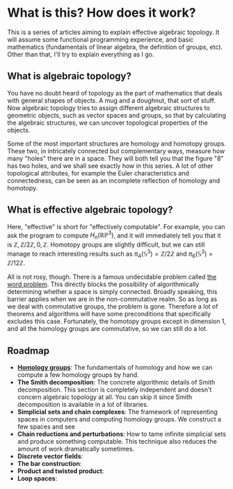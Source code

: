 # What is this? How does it work?

This is a series of articles aiming to explain effective algebraic topology. It will assume some functional programming experience, and basic mathematics (fundamentals of linear algebra, the definition of groups, etc). Other than that, I'll try to explain everything as I go.

## What is algebraic topology?

You have no doubt heard of topology as the part of mathematics that deals with general shapes of objects. A mug and a doughnut, that sort of stuff. Now algebraic topology tries to assign different algebraic structures to geometric objects, such as vector spaces and groups, so that by calculating the algebraic structures, we can uncover topological properties of the objects.

Some of the most important structures are homology and homotopy groups. These two, in intricately connected but complementary ways, measure how many "holes" there are in a space. They will both tell you that the figure "8" has two holes, and we shall see exactly how in this series. A lot of other topological attributes, for example the Euler characteristics and connectedness, can be seen as an incomplete reflection of homology and homotopy.

## What is effective algebraic topology?

Here, "effective" is short for "effectively computable". For example, you can ask the program to compute $H_n (\mathbb{RP}^3)$, and it will immediately tell you that it is $\mathbb Z, \mathbb Z/2 \mathbb Z, 0, \mathbb Z$. Homotopy groups are slightly difficult, but we can still manage to reach interesting results such as $\pi_4 (\mathbb S^3) = \mathbb Z / 2 \mathbb Z$ and $\pi_6 (\mathbb S^3) = \mathbb Z / 12 \mathbb Z$.

All is not rosy, though. There is a famous undecidable problem called [the word problem](https://en.wikipedia.org/wiki/Word_problem_(mathematics)). This directly blocks the possibility of algorithmically determining whether a space is simply connected. Broadly speaking, this barrier applies when we are in the non-commutative realm. So as long as we deal with commutative groups, the problem is gone. Therefore a lot of theorems and algorithms will have some preconditions that specifically excludes this case. Fortunately, the homotopy groups except in dimension 1, and all the homology groups are commutative, so we can still do a lot.

## Roadmap

- [**Homology groups**](Homology%20Groups.md): The fundamentals of homology and how we can compute a few homology groups by hand.
- **The Smith decomposition**: The concrete algorithmic details of Smith decomposition. This section is completely independent and doesn't concern algebraic topology at all. You can skip it since Smith decomposition is available in a lot of libraries.
- **Simplicial sets and chain complexes**: The framework of representing spaces in computers and computing homology groups. We construct a few spaces and see 
- **Chain reductions and perturbations**: How to tame infinite simplicial sets and produce something computable. This technique also reduces the amount of work dramatically sometimes.
- **Discrete vector fields**:
- **The bar construction**:
- **Product and twisted product**:
- **Loop spaces**:
